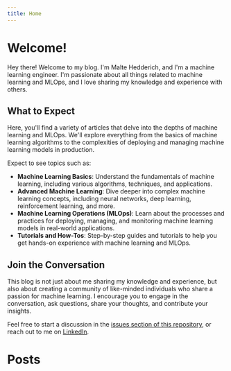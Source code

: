 ```yaml
---
title: Home
---
```


# Welcome!

Hey there! Welcome to my blog. I'm Malte Hedderich, and I'm a machine learning engineer. I'm passionate about all things related to machine learning and MLOps, and I love sharing my knowledge and experience with others.

## What to Expect

Here, you'll find a variety of articles that delve into the depths of machine learning and MLOps. We'll explore everything from the basics of machine learning algorithms to the complexities of deploying and managing machine learning models in production.

Expect to see topics such as:

- **Machine Learning Basics**: Understand the fundamentals of machine learning, including various algorithms, techniques, and applications.
- **Advanced Machine Learning**: Dive deeper into complex machine learning concepts, including neural networks, deep learning, reinforcement learning, and more.
- **Machine Learning Operations (MLOps)**: Learn about the processes and practices for deploying, managing, and monitoring machine learning models in real-world applications.
- **Tutorials and How-Tos**: Step-by-step guides and tutorials to help you get hands-on experience with machine learning and MLOps.

## Join the Conversation

This blog is not just about me sharing my knowledge and experience, but also about creating a community of like-minded individuals who share a passion for machine learning. I encourage you to engage in the conversation, ask questions, share your thoughts, and contribute your insights.

Feel free to start a discussion in the [issues section of this repository](https://github.com/maltehedderich/blog/issues), or reach out to me on [LinkedIn](https://www.linkedin.com/in/hedderich).

# Posts
